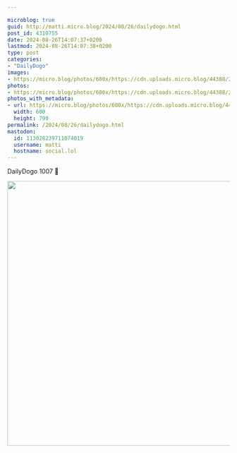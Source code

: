 ```yaml
---

microblog: true
guid: http://matti.micro.blog/2024/08/26/dailydogo.html
post_id: 4310755
date: 2024-08-26T14:07:37+0200
lastmod: 2024-08-26T14:07:38+0200
type: post
categories:
- "DailyDogo"
images:
- https://micro.blog/photos/600x/https://cdn.uploads.micro.blog/44388/2024/0c4b5d5cb8ac40708a727965aa74cfb0.jpg
photos:
- https://micro.blog/photos/600x/https://cdn.uploads.micro.blog/44388/2024/0c4b5d5cb8ac40708a727965aa74cfb0.jpg
photos_with_metadata:
- url: https://micro.blog/photos/600x/https://cdn.uploads.micro.blog/44388/2024/0c4b5d5cb8ac40708a727965aa74cfb0.jpg
  width: 600
  height: 799
permalink: /2024/08/26/dailydogo.html
mastodon:
  id: 113028239711074019
  username: matti
  hostname: social.lol
---
```

DailyDogo 1007 🐶

<img src="https://micro.blog/photos/600x/https://blog.martin-haehnel.de/uploads/2024/0c4b5d5cb8ac40708a727965aa74cfb0.jpg" width="600" alt="" />
